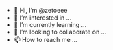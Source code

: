 - 👋 Hi, I’m @zetoeee
- 👀 I’m interested in ...
- 🌱 I’m currently learning ...
- 💞️ I’m looking to collaborate on ...
- 📫 How to reach me ...

<!---
zetoeee/zetoeee is a ✨ special ✨ repository because its `README.md` (this file) appears on your GitHub profile.
You can click the Preview link to take a look at your changes.
--->
